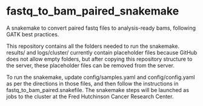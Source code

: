 # fastq_to_bam_paired_snakemake
A snakemake to convert paired fastq files to analysis-ready bams, following GATK best practices.

This repository contains all the folders needed to run the snakemake.  results/ and logs/cluster/ currently contain placeholder files because GitHub does not allow empty folders, but after copying this repository structure to the server, these placeholder files can be removed from the server.

To run the snakemake, update config/samples.yaml and config/config.yaml as per the directions in those files, and then follow the instructions in fastq_to_bam_paired.snakefile.  The snakemake steps will be launched as jobs to the cluster at the Fred Hutchinson Cancer Research Center.
